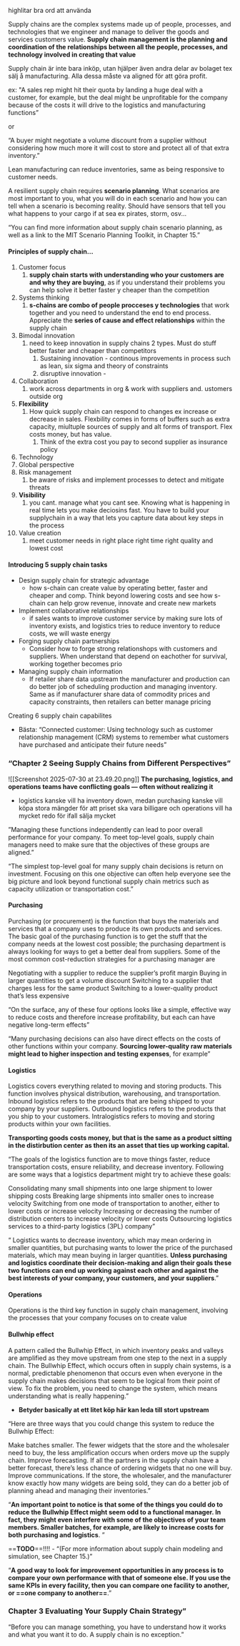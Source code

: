 highlitar bra ord att använda

Supply chains are the complex systems made up of people, processes, and technologies that we engineer and manage to deliver the goods and services customers value. **Supply chain management is the planning and coordination of the relationships between all the people, processes, and technology involved in creating that value**

Supply chain är inte bara inköp, utan hjälper även andra delar av bolaget tex sälj å manufacturing. Alla dessa måste va aligned för att göra profit. 

ex: "A sales rep might hit their quota by landing a huge deal with a customer, for example, but the deal might be unprofitable for the company because of the costs it will drive to the logistics and manufacturing functions”

or

“A buyer might negotiate a volume discount from a supplier without considering how much more it will cost to store and protect all of that extra inventory.”

Lean manufacturing can reduce inventories, same as being responsive to customer needs.

A resilient supply chain requires **scenario planning**. What scenarios are most important to you, what you will do in each scenario and how you can tell when a scenario is becoming reality. Should have sensors that tell you what happens to your cargo if at sea ex pirates, storm, osv...

“You can find more information about supply chain scenario planning, as well as a link to the MIT Scenario Planning Toolkit, in Chapter 15.”

#### Principles of supply chain…
1. Customer focus
	1. **supply chain starts with understanding who your customers are and why they are buying**, as if you understand their problems you can help solve it better faster y cheaper than the competition
2. Systems thinking
	1. **s-chains are combo of people procceses y technologies** that work together and you need to understand the end to end process. Appreciate the **series of cause and effect relationships** within the supply chain
3. Bimodal innovation
	1. need to keep innovation in supply chains 2 types. Must do stuff better faster and cheaper than competitors
		1. Sustaining innovation - continous improvements in process such as lean, six sigma and theory of constraints
		2. disruptive innovation - 
4. Collaboration
	1. work across departments in org & work with suppliers and. ustomers outside org
5. **Flexibility**
	1. How quick supply chain can respond to changes ex increase or decrease in sales. Flexbility comes in forms of buffers such as extra capacity, miultuple sources of supply and alt forms of transport. Flex costs money, but has value.
		1. Think of the extra cost you pay to second supplier as insurance policy
6. Technology
7. Global perspective
8. Risk management
	1. be aware of risks and implement processes to detect and mitigate threats
9. **Visibility**
	1. you cant. manage what you cant see. Knowing what is happening in real time lets you make deciosins fast. You have to build your supplychain in a way that lets you capture data about key steps in the process
10. Value creation
	1. meet customer needs in right place right time right quality and lowest cost

#### Introducing 5 supply chain tasks

- Design supply chain for strategic advantage 
	- how s-chain can create value by operating better, faster and cheaper and comp. Think beyond lowering costs and see how s-chain can help grow revenue, innovate and create new markets
- Implement collaborative relationships
	- if sales wants to improve customer service by making sure lots of inventory exists, and logistics tries to reduce inventory to reduce costs, we will waste energy
- Forging supply chain partnerships
	- Consider how to forge strong relationshops with customers and suppliers. When understand that depend on eachother for survival, working together becomes prio
- Managing supply chain information
	- If retailer share data upstream the manufacturer and production can do better job of scheduling production and managing inventory. Same as if manufacturer share data of commodity prices and capacity constraints, then retailers can better manage pricing

Creating 6 supply chain capabilites
- Bästa: “Connected customer: Using technology such as customer relationship management (CRM) systems to remember what customers have purchased and anticipate their future needs”


### “Chapter 2 Seeing Supply Chains from Different Perspectives”

![[Screenshot 2025-07-30 at 23.49.20.png]]
**The purchasing, logistics, and operations teams have conflicting goals — often without realizing it**

- logistics kanske vill ha inventory down, medan purchasing kanske vill köpa stora mängder för att priset ska vara billigare och operations vill ha mycket redo för ifall sälja mycket

”Managing these functions independently can lead to poor overall performance for your company. To meet top-level goals, supply chain managers need to make sure that the objectives of these groups are aligned.”

“The simplest top-level goal for many supply chain decisions is return on investment. Focusing on this one objective can often help everyone see the big picture and look beyond functional supply chain metrics such as capacity utilization or transportation cost.”


#### Purchasing
Purchasing (or procurement) is the function that buys the materials and services that a company uses to produce its own products and services. The basic goal of the purchasing function is to get the stuff that the company needs at the lowest cost possible; the purchasing department is always looking for ways to get a better deal from suppliers. Some of the most common cost-reduction strategies for a purchasing manager are 

Negotiating with a supplier to reduce the supplier’s profit margin
Buying in larger quantities to get a volume discount
Switching to a supplier that charges less for the same product
Switching to a lower-quality product that’s less expensive

“On the surface, any of these four options looks like a simple, effective way to reduce costs and therefore increase profitability, but each can have negative long-term effects”

“Many purchasing decisions can also have direct effects on the costs of other functions within your company. **Sourcing lower-quality raw materials might lead to higher inspection and testing expenses**, for example”

#### Logistics
Logistics covers everything related to moving and storing products. This function involves physical distribution, warehousing, and transportation. Inbound logistics refers to the products that are being shipped to your company by your suppliers. Outbound logistics refers to the products that you ship to your customers. Intralogistics refers to moving and storing products within your own facilities.

**Transporting goods costs money, but that is the same as a product sitting in the distirbution center as then its an asset that ties up working capital.**

“The goals of the logistics function are to move things faster, reduce transportation costs, ensure reliability, and decrease inventory. Following are some ways that a logistics department might try to achieve these goals: 

Consolidating many small shipments into one large shipment to lower shipping costs
Breaking large shipments into smaller ones to increase velocity
Switching from one mode of transportation to another, either to lower costs or increase velocity
Increasing or decreasing the number of distribution centers to increase velocity or lower costs
Outsourcing logistics services to a third-party logistics (3PL) company”

“ Logistics wants to decrease inventory, which may mean ordering in smaller quantities, but purchasing wants to lower the price of the purchased materials, which may mean buying in larger quantities. **Unless purchasing and logistics coordinate their decision-making and align their goals these two functions can end up working against each other and against the best interests of your company, your customers, and your suppliers**.”


#### Operations
Operations is the third key function in supply chain management, involving the processes that your company focuses on to create value



#### Bullwhip effect

A pattern called the Bullwhip Effect, in which inventory peaks and valleys are amplified as they move upstream from one step to the next in a supply chain. The Bullwhip Effect, which occurs often in supply chain systems, is a normal, predictable phenomenon that occurs even when everyone in the supply chain makes decisions that seem to be logical from their point of view. To fix the problem, you need to change the system, which means understanding what is really happening.”

- **Betyder basically at ett litet köp här kan leda till stort upstream**

“Here are three ways that you could change this system to reduce the Bullwhip Effect: 

Make batches smaller. The fewer widgets that the store and the wholesaler need to buy, the less amplification occurs when orders move up the supply chain.
Improve forecasting. If all the partners in the supply chain have a better forecast, there’s less chance of ordering widgets that no one will buy.
Improve communications. If the store, the wholesaler, and the manufacturer know exactly how many widgets are being sold, they can do a better job of planning ahead and managing their inventories.”

“**An important point to notice is that some of the things you could do to reduce the Bullwhip Effect might seem odd to a functional manager. In fact, they might even interfere with some of the objectives of your team members. Smaller batches, for example, are likely to increase costs for both purchasing and logistics**.
”


==**TODO**==!!!! - “(For more information about supply chain modeling and simulation, see Chapter 15.)”


“**A good way to look for improvement opportunities in any process is to compare your own performance with that of someone else. If you use the same KPIs in every facility, then you can compare one facility to another, or ==one company to another==**.”


### Chapter 3 Evaluating Your Supply Chain Strategy”

“Before you can manage something, you have to understand how it works and what you want it to do. A supply chain is no exception.”

